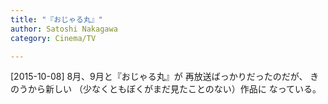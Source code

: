 ```yaml
---
title: "『おじゃる丸』"
author: Satoshi Nakagawa
category: Cinema/TV

---
```


[2015-10-08]  8月、9月と『おじゃる丸』が
再放送ばっかりだったのだが、
きのうから新しい
（少なくともぼくがまだ見たことのない）作品に
なっている。

